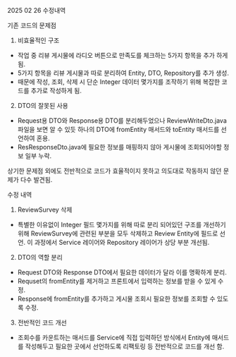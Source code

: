 2025 02 26 수정내역

기존 코드의 문제점

1. 비효율적인 구조
- 작업 중 리뷰 게시물에 라디오 버튼으로 만족도를 체크하는 5가지 항목을 추가 하게 됨.
- 5가지 항목을 리뷰 게시물과 따로 분리하여 Entity, DTO, Repository를 추가 생성.
- 때문에 작성, 조회, 삭제 시 단순 Integer 데이터 몇가지를 조작하기 위해 복잡한 코드를 추가로 작성하게 됨. 

2. DTO의 잘못된 사용
- Request용 DTO와 Response용 DTO를 분리해두었으나 ReviewWriteDto.java 파일을 보면 알 수 있듯 하나의 DTO에 fromEntity 매서드와 toEntity 매서드를 선언하여 혼용.
- ResResponseDto.java에 필요한 정보를 매핑하지 않아 게시물에 조회되어야할 정보 일부 누락.

상기한 문제점 외에도 전반적으로 코드가 효율적이지 못하고 의도대로 작동하지 않던 문제가 다수 발견됨.


수정 내역

1. ReviewSurvey 삭제
- 특별한 이유없이 Integer 필드 몇가지를 위해 따로 분리 되어있던 구조를 개선하기 위해 ReviewSurvey에 관련된 부분을 모두 삭제하고 Review Entity에 필드로 선언. 이 과정에서 Service 레이어와 Repository 레이어가 상당 부분 개선됨.
2. DTO의 역할 분리
- Request DTO와 Response DTO에서 필요한 데이터가 달라 이를 명확하게 분리.
- Requset의 fromEntity를 제거하고 프론트에서 입력하는 정보를 받을 수 있게 수정.
- Response에 fromEntity를 추가하고 게시물 조회시 필요한 정보를 조회할 수 있도록 수정.
3. 전반적인 코드 개선
- 조회수를 카운트하는 매서드를 Service에 직접 입력하던 방식에서 Entity에 매서드를 작성해두고 필요한 곳에서 선언하도록 리팩토링 등 전반적으로 코드를 개선 함.




